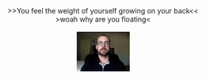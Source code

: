 <div align="center">
>>You feel the weight of yourself growing on your back<<
<br>
>woah why are you floating<
</div>
<div align="center">
<br>
<img src="mingus.gif">
</div>
